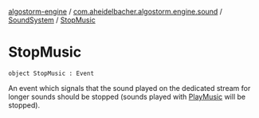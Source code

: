 [algostorm-engine](../../index.md) / [com.aheidelbacher.algostorm.engine.sound](../index.md) / [SoundSystem](index.md) / [StopMusic](.)

# StopMusic

`object StopMusic : Event`

An event which signals that the sound played on the dedicated stream for
longer sounds should be stopped (sounds played with [PlayMusic](-play-music/index.md) will be
stopped).

